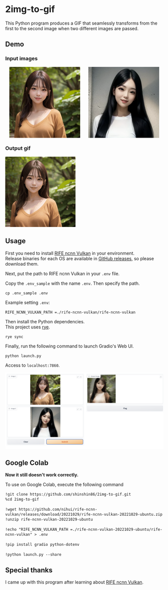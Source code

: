 # 2img-to-gif

This Python program produces a GIF that seamlessly transforms from the first to the second image when two different images are passed.

## Demo

### Input images

<div style="display: flex; justify-content: space-around;">
  <img src="./images/input1.png" alt="input image 1" width="45%" />
  <img src="./images/input2.png" alt="input image 2" width="45%" />
</div>

### Output gif

![output gif](./images/demo.gif)

## Usage

First you need to install [RIFE ncnn Vulkan](https://github.com/nihui/rife-ncnn-vulkan) in your environment.  
Release binaries for each OS are available in [GitHub releases](https://github.com/nihui/rife-ncnn-vulkan/releases), so please download them.

Next, put the path to RIFE ncnn Vulkan in your `.env` file.

Copy the `.env_sample` with the name `.env`.
Then specify the path.

```
cp .env_sample .env
```

Example setting `.env`:

```
RIFE_NCNN_VULKAN_PATH =./rife-ncnn-vulkan/rife-ncnn-vulkan
```

Then install the Python dependencies.  
This project uses [rye](https://github.com/mitsuhiko/rye).

```
rye sync
```

Finally, run the following command to launch Gradio's Web UI.

```
python launch.py
```

Access to `localhost:7860`.

![gradion web ui](./images/gradio_webui_image.png)

## Google Colab

**Now it still doesn't work correctly.**

To use on Google Colab, execute the following command

```
!git clone https://github.com/shinshin86/2img-to-gif.git
%cd 2img-to-gif

!wget https://github.com/nihui/rife-ncnn-vulkan/releases/download/20221029/rife-ncnn-vulkan-20221029-ubuntu.zip
!unzip rife-ncnn-vulkan-20221029-ubuntu

!echo "RIFE_NCNN_VULKAN_PATH =./rife-ncnn-vulkan-20221029-ubuntu/rife-ncnn-vulkan" > .env

!pip install gradio python-dotenv

!python launch.py --share
```

## Special thanks

I came up with this program after learning about [RIFE ncnn Vulkan](https://github.com/nihui/rife-ncnn-vulkan).